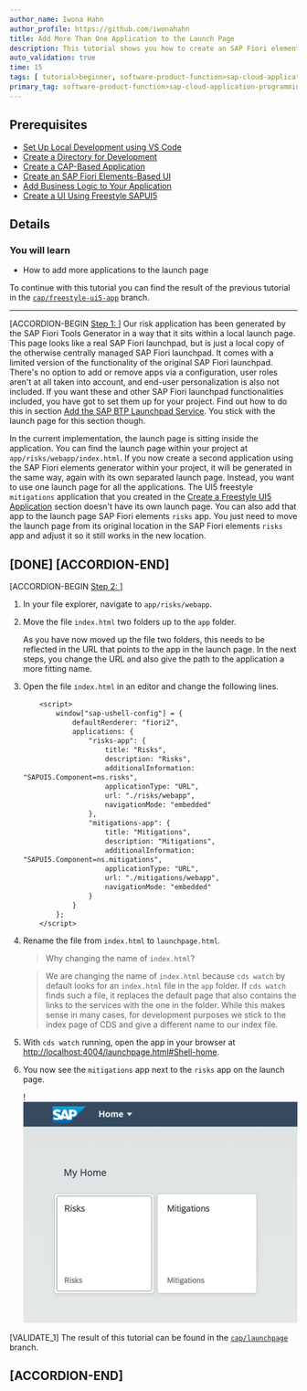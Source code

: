 ```yaml
---
author_name: Iwona Hahn
author_profile: https://github.com/iwonahahn
title: Add More Than One Application to the Launch Page
description: This tutorial shows you how to create an SAP Fiori elements app on top of your previously created CAP service.
auto_validation: true
time: 15
tags: [ tutorial>beginner, software-product-function>sap-cloud-application-programming-model, topic>node-js, products>sap-business-technology-platform, products>sap-fiori-tools, products>sapui5]
primary_tag: software-product-function>sap-cloud-application-programming-model
---
```


## Prerequisites
 - [Set Up Local Development using VS Code](btp-app-set-up-local-development)
 - [Create a Directory for Development](btp-app-create-directory)
 - [Create a CAP-Based Application](btp-app-create-cap-application)
 - [Create an SAP Fiori Elements-Based UI](btp-app-create-ui-fiori-elements)
 - [Add Business Logic to Your Application](btp-app-cap-business-logic)
 - [Create a UI Using Freestyle SAPUI5](btp-app-create-ui-freestyle-sapui5)

## Details
### You will learn
 - How to add more applications to the launch page



To continue with this tutorial you can find the result of the previous tutorial in the [`cap/freestyle-ui5-app`](https://github.com/SAP-samples/cloud-cap-risk-management/tree/cap/freestyle-ui5-app) branch.

---

[ACCORDION-BEGIN [Step 1: ](Introduction)]
Our risk application has been generated by the SAP Fiori Tools Generator in a way that it sits within a local launch page. This page looks like a real SAP Fiori launchpad, but is just a local copy of the otherwise centrally managed SAP Fiori launchpad. It comes with a limited version of the functionality of the original SAP Fiori launchpad. There's no option to add or remove apps via a configuration, user roles aren't at all taken into account, and end-user personalization is also not included. If you want these and other SAP Fiori launchpad functionalities included, you have got to set them up for your project. Find out how to do this in section [Add the SAP BTP Launchpad Service](btp-app-prepare-btp). You stick with the launch page for this section though.

In the current implementation, the launch page is sitting inside the application. You can find the launch page within your project at `app/risks/webapp/index.html`. If you now create a second application using the SAP Fiori elements generator within your project, it will be generated in the same way, again with its own separated launch page. Instead, you want to use one launch page for all the applications. The UI5 freestyle `mitigations` application that you created in the [Create a Freestyle UI5 Application](btp-app-create-ui-freestyle-sapui5) section doesn't have its own launch page. You can also add that app to the launch page SAP Fiori elements `risks` app. You just need to move the launch page from its original location in the SAP Fiori elements `risks` app and adjust it so it still works in the new location.

[DONE]
[ACCORDION-END]
---
[ACCORDION-BEGIN [Step 2: ](Implementation)]
1. In your file explorer, navigate to `app/risks/webapp`.

2. Move the file `index.html` two folders up to the `app` folder.

    As you have now moved up the file two folders, this needs to be reflected in the URL that points to the app in the launch page. In the next steps, you change the URL and also give the path to the application a more fitting name.

3. Open the file `index.html` in an editor and change the following lines.

    ```JavaScript[5,10,12-20]
        <script>
            window["sap-ushell-config"] = {
                defaultRenderer: "fiori2",
                applications: {
                    "risks-app": {
                        title: "Risks",
                        description: "Risks",
                        additionalInformation: "SAPUI5.Component=ns.risks",
                        applicationType: "URL",
                        url: "./risks/webapp",
                        navigationMode: "embedded"
                    },
                    "mitigations-app": {
                        title: "Mitigations",
                        description: "Mitigations",
                        additionalInformation: "SAPUI5.Component=ns.mitigations",
                        applicationType: "URL",
                        url: "./mitigations/webapp",
                        navigationMode: "embedded"
                    }
                }
            };
        </script>
    ```

4. Rename the file from `index.html` to `launchpage.html`.

    > Why changing the name of `index.html`?

    > We are changing the name of `index.html` because `cds watch` by default looks for an `index.html` file in the `app` folder. If `cds watch` finds such a file, it replaces the default page that also contains the links to the services with the one in the folder. While this makes sense in many cases, for development purposes we stick to the index page of CDS and give a different name to our index file.


5. With `cds watch` running, open the app in your browser at <http://localhost:4004/launchpage.html#Shell-home>.

6. You now see the `mitigations` app next to the `risks` app on the launch page.

    !![Launch Page](launchpage2apps.png)

[VALIDATE_1]
The result of this tutorial can be found in the [`cap/launchpage`](https://github.com/SAP-samples/cloud-cap-risk-management/tree/cap/launchpage) branch.


[ACCORDION-END]
---
